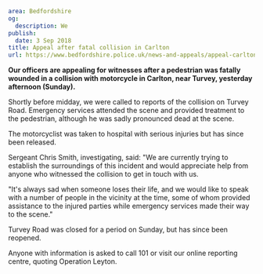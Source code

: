 ```yaml
area: Bedfordshire
og:
  description: We
publish:
  date: 3 Sep 2018
title: Appeal after fatal collision in Carlton
url: https://www.bedfordshire.police.uk/news-and-appeals/appeal-carlton-collision-sep18
```

**Our officers are appealing for witnesses after a pedestrian was fatally wounded in a collision with motorcycle in Carlton, near Turvey, yesterday afternoon (Sunday).**

Shortly before midday, we were called to reports of the collision on Turvey Road. Emergency services attended the scene and provided treatment to the pedestrian, although he was sadly pronounced dead at the scene.

The motorcyclist was taken to hospital with serious injuries but has since been released.

Sergeant Chris Smith, investigating, said: "We are currently trying to establish the surroundings of this incident and would appreciate help from anyone who witnessed the collision to get in touch with us.

"It's always sad when someone loses their life, and we would like to speak with a number of people in the vicinity at the time, some of whom provided assistance to the injured parties while emergency services made their way to the scene."

Turvey Road was closed for a period on Sunday, but has since been reopened.

Anyone with information is asked to call 101 or visit our online reporting centre, quoting Operation Leyton.
